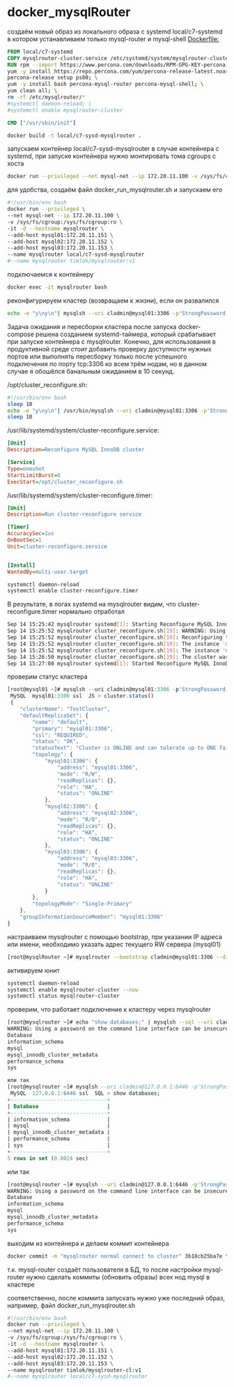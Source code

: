 # docker_mysqlRouter

создаём новый образ из локального образа с systemd local/c7-systemd в котором устанавливаем только mysql-router и mysql-shell
[Dockerfile:](/homework/31_mysql_cluster/flies/innodb_systemd/mysqlRouter/Dockerfile)

```dockerfile
FROM local/c7-systemd
COPY mysqlrouter-cluster.service /etc/systemd/system/mysqlrouter-cluster.service
RUN rpm --import https://www.percona.com/downloads/RPM-GPG-KEY-percona; \
yum -y install https://repo.percona.com/yum/percona-release-latest.noarch.rpm; \
percona-release setup ps80; \
yum -y install bash percona-mysql-router percona-mysql-shell; \
yum clean all; \
rm -rf /etc/mysqlrouter/*
#systemctl daemon-reload; \
#systemctl enable mysqlrouter-cluster

CMD ["/usr/sbin/init"]
```
```bash
docker build -t local/c7-sysd-mysqlrouter .
```
запускаем контейнер local/c7-sysd-mysqlrouter
в случае контейнера с systemd, при запуске контейнера нужно монтировать тома cgroups с хоста
```bash
docker run --privileged --net mysql-net --ip 172.20.11.100 -v /sys/fs/cgroup:/sys/fs/cgroup:ro -it -d --hostname mysqlrouter --add-host mysql01:172.20.11.151 --add-host mysql02:172.20.11.152 --add-host mysql03:172.20.11.153 --name mysqlrouter local/c7-sysd-mysqlrouter
```
для удобства, создаём файл docker_run_mysqlrouter.sh и запускаем его
```bash
#!/usr/bin/env bash
docker run --privileged \
--net mysql-net --ip 172.20.11.100 \
-v /sys/fs/cgroup:/sys/fs/cgroup:ro \
-it -d --hostname mysqlrouter \
--add-host mysql01:172.20.11.151 \
--add-host mysql02:172.20.11.152 \
--add-host mysql03:172.20.11.153 \
--name mysqlrouter local/c7-sysd-mysqlrouter
#--name mysqlrouter timlok/mysqlrouter:v1
```
подключаемся к контейнеру
```bash
docker exec -it mysqlrouter bash
```
реконфигурируем кластер (возвращаем к жизни), если он развалился
```bash
echo -e "y\ny\n"| mysqlsh --uri cladmin@mysql01:3306 -p'StrongPassword!#1' -e "var cluster = dba.rebootClusterFromCompleteOutage();"
```
Задача ожидания и пересборки кластера после запуска docker-compose решена созданием systemd-таймера, который срабатывает при запуске контейнера с mysqlrouter. Конечно, для использования в продуктивной среде стоит добавить проверку доступности нужных портов или выполнять пересборку только после успешного подключения по порту tcp:3306 ко всем трём нодам, но в данном случае я обошёлся банальным ожиданием в 10 секунд.

/opt/cluster_reconfigure.sh:
```bash
#!/usr/bin/env bash
sleep 10
echo -e "y\ny\n"| /usr/bin/mysqlsh --uri cladmin@mysql01:3306 -p'StrongPassword!#1' -e "var cluster = dba.rebootClusterFromCompleteOutage();"
sleep 10
```

/usr/lib/systemd/system/cluster-reconfigure.service:
```ini
[Unit]
Description=Reconfigure MySQL InnoDB cluster

[Service]
Type=oneshot
StartLimitBurst=0
ExecStart=/opt/cluster_reconfigure.sh
```

/usr/lib/systemd/system/cluster-reconfigure.timer:
```ini
[Unit]
Description=Run cluster-reconfigure service

[Timer]
AccuracySec=1us
OnBootSec=1
Unit=cluster-reconfigure.service


[Install]
WantedBy=multi-user.target
```
```bash
systemctl daemon-reload
systemctl enable cluster-reconfigure.timer
```
В результате, в логах systemd на mysqlrouter видим, что cluster-reconfigure.timer нормально отработал
```bash
Sep 14 15:25:42 mysqlrouter systemd[1]: Starting Reconfigure MySQL InnoDB cluster...
Sep 14 15:25:52 mysqlrouter cluster_reconfigure.sh[19]: WARNING: Using a password on the command line interface can be insecure.
Sep 14 15:25:52 mysqlrouter cluster_reconfigure.sh[19]: Reconfiguring the default cluster from complete outage...
Sep 14 15:25:52 mysqlrouter cluster_reconfigure.sh[19]: The instance 'mysql02:3306' was part of the cluster configuration.
Sep 14 15:25:52 mysqlrouter cluster_reconfigure.sh[19]: The instance 'mysql03:3306' was part of the cluster configuration.
Sep 14 15:26:50 mysqlrouter cluster_reconfigure.sh[19]: The cluster was successfully rebooted.
Sep 14 15:27:00 mysqlrouter systemd[1]: Started Reconfigure MySQL InnoDB cluster.
```
проверим статус кластера
```js
[root@mysql01 ~]# mysqlsh --uri cladmin@mysql01:3306 -p'StrongPassword!#1' --cluster
 MySQL  mysql01:3306 ssl  JS > cluster.status()
 {   
    "clusterName": "TestCluster",
    "defaultReplicaSet": {
        "name": "default",
        "primary": "mysql01:3306",
        "ssl": "REQUIRED",
        "status": "OK",
        "statusText": "Cluster is ONLINE and can tolerate up to ONE failure.",
        "topology": {
            "mysql01:3306": {
                "address": "mysql01:3306",
                "mode": "R/W",
                "readReplicas": {},
                "role": "HA",
                "status": "ONLINE"
            },
            "mysql02:3306": {
                "address": "mysql02:3306",
                "mode": "R/O",
                "readReplicas": {},
                "role": "HA",
                "status": "ONLINE"
            },
            "mysql03:3306": {
                "address": "mysql03:3306",
                "mode": "R/O",
                "readReplicas": {},
                "role": "HA",
                "status": "ONLINE"
            }
        },
        "topologyMode": "Single-Primary"
    },
    "groupInformationSourceMember": "mysql01:3306"
}
```
настраиваем mysqlrouter с помощью bootstrap, при указании IP адреса или имени, необходимо указать адрес текущего RW сервера (mysql01)
```bash
[root@mysqlRouter ~]# mysqlrouter --bootstrap cladmin@mysql01:3306 --directory /etc/mysqlrouter/ --user=root
```
активируем юнит
```bash
systemctl daemon-reload
systemctl enable mysqlrouter-cluster --now
systemctl status mysqlrouter-cluster
```
проверим, что работает подключение к кластеру через mysqlrouter
```bash
[root@mysqlrouter ~]# echo "show databases;" | mysqlsh --sql --uri cladmin@127.0.0.1:6446 -p'StrongPassword!#1'
WARNING: Using a password on the command line interface can be insecure.
Database
information_schema
mysql
mysql_innodb_cluster_metadata
performance_schema
sys
```
```sql
или так
[root@mysqlrouter ~]# mysqlsh --uri cladmin@127.0.0.1:6446 -p'StrongPassword!#1' --sql
 MySQL  127.0.0.1:6446 ssl  SQL > show databases;
+-------------------------------+
| Database                      |
+-------------------------------+
| information_schema            |
| mysql                         |
| mysql_innodb_cluster_metadata |
| performance_schema            |
| sys                           |
+-------------------------------+
5 rows in set (0.0024 sec)
```
или так
```bash
[root@mysqlrouter ~]# mysqlsh --uri cladmin@127.0.0.1:6446 -p'StrongPassword!#1' --sql -e "show databases;"
WARNING: Using a password on the command line interface can be insecure.
Database
information_schema
mysql
mysql_innodb_cluster_metadata
performance_schema
sys
```
выходим из контейнера и делаем коммит контейнера
```bash
docker commit -m "mysqlrouter normal connect to cluster" 3b18cb25ba7e timlok/mysqlrouter-cl:v1
```
т.к. mysql-router создаёт пользователя в БД, то после настройки mysql-router нужно сделать коммиты (обновить образы) всех нод mysql в кластере


соответственно, после коммита запускать нужно уже последний образ, например, файл docker_run_mysqlrouter.sh
```bash
#!/usr/bin/env bash
docker run --privileged \
--net mysql-net --ip 172.20.11.100 \
-v /sys/fs/cgroup:/sys/fs/cgroup:ro \
-it -d --hostname mysqlrouter \
--add-host mysql01:172.20.11.151 \
--add-host mysql02:172.20.11.152 \
--add-host mysql03:172.20.11.153 \
--name mysqlrouter timlok/mysqlrouter-cl:v1
#--name mysqlrouter local/c7-sysd-mysqlrouter
```
